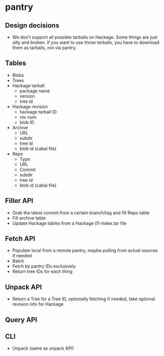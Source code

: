 # pantry

## Design decisions

* We don't support all possible tarballs on Hackage. Some things are
  just silly and broken. If you want to use those tarballs, you have
  to download them as tarballs, not via pantry.

## Tables

* Blobs
* Trees
* Hackage tarball
    * package name
    * version
    * tree id
* Hackage revision
    * hackage tarball ID
    * rev num
    * blob ID
* Archive
    * URL
    * subdir
    * tree id
    * blob id (cabal file)
* Repo
    * Type
    * URL
    * Commit
    * subdir
    * tree id
    * blob id (cabal file)

## Filler API

* Grab the latest commit from a certain branch/tag and fill Repo table
* Fill archive table
* Update Hackage tables from a Hackage 01-index.tar file

## Fetch API

* Populate local from a remote pantry, maybe pulling from actual sources if needed
* Batch
* Fetch by pantry IDs exclusively
* Return tree IDs for each thing

## Unpack API

* Return a Tree for a Tree ID, optionally fetching if needed, take
  optional revision info for Hackage

## Query API

## CLI

* Unpack (same as unpack API)
